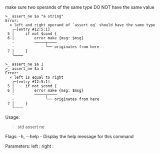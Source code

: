 make sure two operands of the same type DO NOT have the same value

```nushell
>_ assert_ne $a "a string"
Error:
  × left and right operand of `assert eq` should have the same type
   ╭─[entry #12:5:1]
 5 │     if not $cond {
 6 │         error make {msg: $msg}
   ·         ─────┬────
   ·              ╰── originates from here
 7 │     }
   ╰────

>_ assert_ne $a 1
>_ assert_ne $a 3
Error:
  × left is equal to right
   ╭─[entry #12:5:1]
 5 │     if not $cond {
 6 │         error make {msg: $msg}
   ·         ─────┬────
   ·              ╰── originates from here
 7 │     }
   ╰────
```

Usage:
  > std assert ne <left> <right> 

Flags:
  -h, --help - Display the help message for this command

Parameters:
  left <any>: 
  right <any>: 

